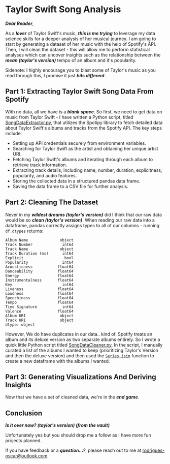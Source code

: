 # Taylor Swift Song Analysis

**_Dear Reader_**,

As a **_lover_** of Taylor Swift's music, **_this is me trying_** to leverage my data science skills for a deeper analysis of her musical journey. I am going to start by generating a dataset of her music with the help of Spotify's API. Then, I will clean the dataset - this will allow me to perform statistical analyses which can uncover insights such as the relationship between the **_mean (taylor's version)_** tempo of an album and it's popularity.

Sidenote: I highly encourage you to blast some of Taylor's music as you read through this, I promise it just **_hits different_**.

## Part 1: Extracting Taylor Swift Song Data From Spotify

With no data, all we have is a **_blank space_**. So first, we need to get data on music from Taylor Swift - I have written a Python script, titled [SongDataExtractor.py](https://github.com/rodrigues-oscar/Taylor-Swift-Song-Analysis/blob/main/SongDataExtractor.py), that utilizes the Spotipy library to fetch detailed data about Taylor Swift's albums and tracks from the Spotify API. The key steps include:

- Setting up API credentials securely from environment variables.
- Searching for Taylor Swift as the artist and obtaining her unique artist URI.
- Fetching Taylor Swift's albums and iterating through each album to retrieve track information.
- Extracting track details, including name, number, duration, explicitness, popularity, and audio features.
- Storing the collected data in a structured pandas data frame.
- Saving the data frame to a CSV file for further analysis.

## Part 2: Cleaning The Dataset

Never in my **_wildest dreams (taylor's version)_** did I think that our raw data would be so **_clean (taylor's version)_**. When reading our raw data into a dataframe, pandas correctly assigns types to all of our columns - running `df.dtypes` returns:

```
Album Name              object
Track Number             int64
Track Name              object
Track Duration (ms)      int64
Explicit                  bool
Popularity               int64
Acousticness           float64
Danceability           float64
Energy                 float64
Instrumentalness       float64
Key                      int64
Liveness               float64
Loudness               float64
Speechiness            float64
Tempo                  float64
Time Signature           int64
Valence                float64
Album URI               object
Track URI               object
dtype: object
```

However, We do have duplicates in our data.. kind of. Spotify treats an album and its deluxe version as two separate albums entirely. So I wrote a quick little Python script titled [SongDataCleaner.py](https://github.com/rodrigues-oscar/Taylor-Swift-Song-Analysis/blob/main/SongDataCleaner.py). In the script, I manually curated a list of the albums I wanted to keep (prioritizing Taylor's Version and then the deluxe version) and then used the [`Series.isin`](https://pandas.pydata.org/pandas-docs/stable/reference/api/pandas.Series.isin.html) function to create a new dataframe with the albums I wanted.

## Part 3: Generating Visualizations And Deriving Insights

Now that we have a set of cleaned data, we're in the **_end game_**.

## Conclusion

**_Is it over now? (taylor's version) (from the vault)_**

Unfortunately yes but you should drop me a follow as I have more fun projects planned.

If you have feedback or a **_question...?_**, please reach out to me at rodrigues-oscar@outlook.com